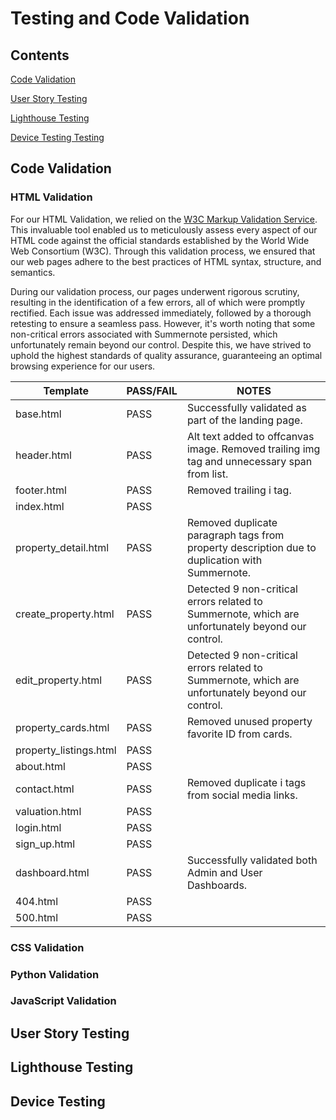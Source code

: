 # Testing and Code Validation

## Contents

[Code Validation](#code-validation)

[User Story Testing](#user-story-testing)

[Lighthouse Testing](#Lighthouse-testing)

[Device Testing Testing](#device-testing)


## Code Validation

### HTML Validation

For our HTML Validation, we relied on the [W3C Markup Validation Service](https://validator.w3.org/). This invaluable tool enabled us to meticulously assess every aspect of our HTML code against the official standards established by the World Wide Web Consortium (W3C). Through this validation process, we ensured that our web pages adhere to the best practices of HTML syntax, structure, and semantics.

During our validation process, our pages underwent rigorous scrutiny, resulting in the identification of a few errors, all of which were promptly rectified. Each issue was addressed immediately, followed by a thorough retesting to ensure a seamless pass. However, it's worth noting that some non-critical errors associated with Summernote persisted, which unfortunately remain beyond our control. Despite this, we have strived to uphold the highest standards of quality assurance, guaranteeing an optimal browsing experience for our users.

| Template             | PASS/FAIL | NOTES                              |
|----------------------|-----------|------------------------------------|
| base.html            | PASS      | Successfully validated as part of the landing page. |
| header.html          | PASS      | Alt text added to offcanvas image. Removed trailing img tag and unnecessary span from list.  |
| footer.html          | PASS      | Removed trailing i tag.|
| index.html           | PASS      | |
| property_detail.html | PASS      | Removed duplicate paragraph tags from property description due to duplication with Summernote. |
| create_property.html | PASS      | Detected 9 non-critical errors related to Summernote, which are unfortunately beyond our control. |
| edit_property.html   | PASS      | Detected 9 non-critical errors related to Summernote, which are unfortunately beyond our control. |
| property_cards.html  | PASS      | Removed unused property favorite ID from cards.  |
| property_listings.html | PASS    | |
| about.html           | PASS      | |
| contact.html         | PASS      | Removed duplicate i tags from social media links. |
| valuation.html       | PASS      | |
| login.html           | PASS      | |
| sign_up.html         | PASS      | |
| dashboard.html       | PASS      | Successfully validated both Admin and User Dashboards. |
| 404.html             | PASS      | |
| 500.html             | PASS      | |


### CSS Validation

### Python Validation

### JavaScript Validation

## User Story Testing

## Lighthouse Testing

## Device Testing